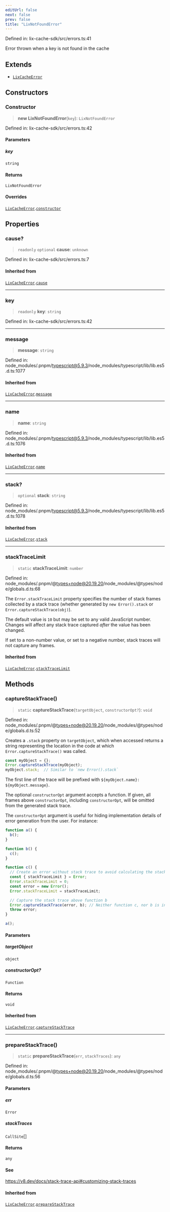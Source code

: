```yaml
---
editUrl: false
next: false
prev: false
title: "LixNotFoundError"
---
```


Defined in: lix-cache-sdk/src/errors.ts:41

Error thrown when a key is not found in the cache

## Extends

- [`LixCacheError`](/api/classes/lixcacheerror/)

## Constructors

### Constructor

> **new LixNotFoundError**(`key`): `LixNotFoundError`

Defined in: lix-cache-sdk/src/errors.ts:42

#### Parameters

##### key

`string`

#### Returns

`LixNotFoundError`

#### Overrides

[`LixCacheError`](/api/classes/lixcacheerror/).[`constructor`](/api/classes/lixcacheerror/#constructor)

## Properties

### cause?

> `readonly` `optional` **cause**: `unknown`

Defined in: lix-cache-sdk/src/errors.ts:7

#### Inherited from

[`LixCacheError`](/api/classes/lixcacheerror/).[`cause`](/api/classes/lixcacheerror/#cause)

***

### key

> `readonly` **key**: `string`

Defined in: lix-cache-sdk/src/errors.ts:42

***

### message

> **message**: `string`

Defined in: node\_modules/.pnpm/typescript@5.9.3/node\_modules/typescript/lib/lib.es5.d.ts:1077

#### Inherited from

[`LixCacheError`](/api/classes/lixcacheerror/).[`message`](/api/classes/lixcacheerror/#message)

***

### name

> **name**: `string`

Defined in: node\_modules/.pnpm/typescript@5.9.3/node\_modules/typescript/lib/lib.es5.d.ts:1076

#### Inherited from

[`LixCacheError`](/api/classes/lixcacheerror/).[`name`](/api/classes/lixcacheerror/#name)

***

### stack?

> `optional` **stack**: `string`

Defined in: node\_modules/.pnpm/typescript@5.9.3/node\_modules/typescript/lib/lib.es5.d.ts:1078

#### Inherited from

[`LixCacheError`](/api/classes/lixcacheerror/).[`stack`](/api/classes/lixcacheerror/#stack)

***

### stackTraceLimit

> `static` **stackTraceLimit**: `number`

Defined in: node\_modules/.pnpm/@types+node@20.19.20/node\_modules/@types/node/globals.d.ts:68

The `Error.stackTraceLimit` property specifies the number of stack frames
collected by a stack trace (whether generated by `new Error().stack` or
`Error.captureStackTrace(obj)`).

The default value is `10` but may be set to any valid JavaScript number. Changes
will affect any stack trace captured _after_ the value has been changed.

If set to a non-number value, or set to a negative number, stack traces will
not capture any frames.

#### Inherited from

[`LixCacheError`](/api/classes/lixcacheerror/).[`stackTraceLimit`](/api/classes/lixcacheerror/#stacktracelimit)

## Methods

### captureStackTrace()

> `static` **captureStackTrace**(`targetObject`, `constructorOpt?`): `void`

Defined in: node\_modules/.pnpm/@types+node@20.19.20/node\_modules/@types/node/globals.d.ts:52

Creates a `.stack` property on `targetObject`, which when accessed returns
a string representing the location in the code at which
`Error.captureStackTrace()` was called.

```js
const myObject = {};
Error.captureStackTrace(myObject);
myObject.stack;  // Similar to `new Error().stack`
```

The first line of the trace will be prefixed with
`${myObject.name}: ${myObject.message}`.

The optional `constructorOpt` argument accepts a function. If given, all frames
above `constructorOpt`, including `constructorOpt`, will be omitted from the
generated stack trace.

The `constructorOpt` argument is useful for hiding implementation
details of error generation from the user. For instance:

```js
function a() {
  b();
}

function b() {
  c();
}

function c() {
  // Create an error without stack trace to avoid calculating the stack trace twice.
  const { stackTraceLimit } = Error;
  Error.stackTraceLimit = 0;
  const error = new Error();
  Error.stackTraceLimit = stackTraceLimit;

  // Capture the stack trace above function b
  Error.captureStackTrace(error, b); // Neither function c, nor b is included in the stack trace
  throw error;
}

a();
```

#### Parameters

##### targetObject

`object`

##### constructorOpt?

`Function`

#### Returns

`void`

#### Inherited from

[`LixCacheError`](/api/classes/lixcacheerror/).[`captureStackTrace`](/api/classes/lixcacheerror/#capturestacktrace)

***

### prepareStackTrace()

> `static` **prepareStackTrace**(`err`, `stackTraces`): `any`

Defined in: node\_modules/.pnpm/@types+node@20.19.20/node\_modules/@types/node/globals.d.ts:56

#### Parameters

##### err

`Error`

##### stackTraces

`CallSite`[]

#### Returns

`any`

#### See

https://v8.dev/docs/stack-trace-api#customizing-stack-traces

#### Inherited from

[`LixCacheError`](/api/classes/lixcacheerror/).[`prepareStackTrace`](/api/classes/lixcacheerror/#preparestacktrace)
